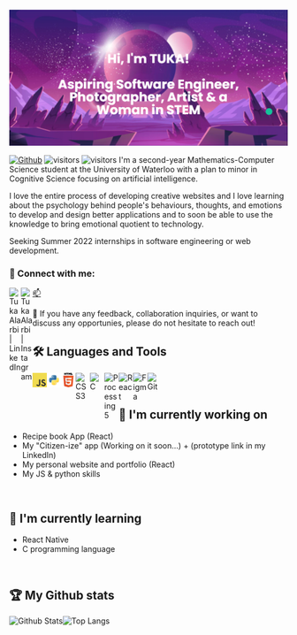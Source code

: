 [![MasterHead](banner.png)](github.com/alartuka)

<!-- <p align="center"></p> -->
<!-- <h1 align="center">Hi there, I'm <a href="https://github.com/alartuka" target="_blank" rel="noreferrer">Tuka</a> 👋</h1> -->
<!-- <h3 align="center">I'm a Student, Developer 💻, Photographer 📸, Designer 🎨, and Woman in STEM!</h3>  -->

[![Github](https://img.shields.io/github/followers/alartuka?label=Follow&style=social)](https://github.com/alartuka)
![visitors](https://visitor-badge.laobi.icu/badge?page_id=alartuka.alartuka)
![visitors](https://visitor-badge.laobi.icu/badge?page_id=alartuka)
I'm a second-year Mathematics-Computer Science student at the University of Waterloo with a plan to minor in Cognitive Science focusing on artificial intelligence.

I love the entire process of developing creative websites and I love learning about the psychology behind people's behaviours, thoughts, and emotions to develop and design better applications and to soon be able to use the knowledge to bring emotional quotient to technology. 

Seeking Summer 2022 internships in software engineering or web development. 

### 🤝 Connect with me:

<a href="https://www.linkedin.com/in/tukaalarbi/">
         <img align="left" src="https://raw.githubusercontent.com/yushi1007/yushi1007/main/images/linkedin.svg" alt="Tuka Alarbi | LinkedIn" width="21px"/></a>
<a href="https://instagram.com/alar_tuka2">
         <img align="left" src="https://raw.githubusercontent.com/yushi1007/yushi1007/main/images/instagram.svg" alt="Tuka Alarbi | Instagram" width="21px"/></a>  
<a href="mailto:talarbi@uwaterloo.ca?subject=Reaching out from Github" align="left">📫</i></a>

 💬 If you have any feedback, collaboration inquiries, or want to discuss any opportunies, please do not hesitate to reach out!
<br />

## 🛠️ Languages and Tools

<img align="left" alt="JavaScript" width="26px" src="https://raw.githubusercontent.com/github/explore/80688e429a7d4ef2fca1e82350fe8e3517d3494d/topics/javascript/javascript.png" />
<img align="left" alt="Python" width="26px" src="https://raw.githubusercontent.com/github/explore/80688e429a7d4ef2fca1e82350fe8e3517d3494d/topics/python/python.png" />
<img align="left" alt="HTML5" width="26px" src="https://raw.githubusercontent.com/github/explore/80688e429a7d4ef2fca1e82350fe8e3517d3494d/topics/html/html.png" />
<img align="left" alt="CSS3" width="26px" src="https://cdn.jsdelivr.net/gh/devicons/devicon/icons/css3/css3-original.svg" />
<img align="left" alt="C" width="26px" src="https://cdn.jsdelivr.net/gh/devicons/devicon/icons/c/c-original.svg" />

<img align="left" alt="Processing5" width="26px" src="https://cdn.jsdelivr.net/gh/devicons/devicon/icons/processing/processing-original.svg" />
<img align="left" alt="React" width="26px" src="https://cdn.jsdelivr.net/gh/devicons/devicon/icons/react/react-original.svg" />
<img align="left" alt="Figma" width="26px" src="https://www.vectorlogo.zone/logos/figma/figma-icon.svg" />
<img align="left" alt="Git" width="26px" src="https://www.vectorlogo.zone/logos/git-scm/git-scm-icon.svg" />
<br />
<br />

## 🔭 I'm currently working on

- Recipe book App (React)
- My "Citizen-ize" app (Working on it soon...) + (prototype link in my LinkedIn)
- My personal website and portfolio (React)
- My JS & python skills
<br />

## 🌱 I'm currently learning

- React Native
- C programming language
<br />

## 🏆 My Github stats
<!-- [![GitHub Streak](http://github-readme-streak-stats.herokuapp.com?user=alartuka&theme=dark&date_format=%5BY%20%5DM%20j)](https://git.io/streak-stats) -->
<img alt="Github Stats" align="left" src="https://github-readme-stats.vercel.app/api?username=alartuka&show_icons=true&theme=algolia" />
<img alt="Top Langs" align="left" src="https://github-readme-stats.vercel.app/api/top-langs/?username=alartuka&theme=algolia" />


<!--
**alartuka/alartuka** is a ✨ _special_ ✨ repository because its `README.md` (this file) appears on your GitHub profile.

Here are some ideas to get you started:

- 🔭 I’m currently working on ...
- 🌱 I’m currently learning ...
- 👯 I’m looking to collaborate on ...
- 🤔 I’m looking for help with ...
- 💬 Ask me about ...
- 📫 How to reach me: ...
- 😄 Pronouns: ...
- ⚡ Fun fact: ...
-->
